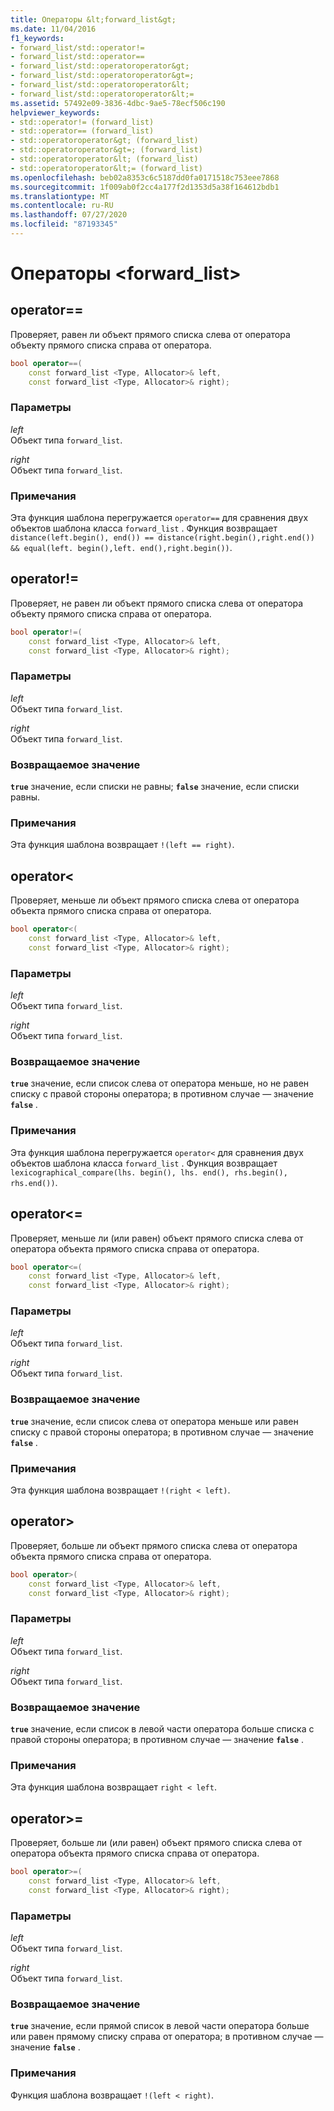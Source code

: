 ```yaml
---
title: Операторы &lt;forward_list&gt;
ms.date: 11/04/2016
f1_keywords:
- forward_list/std::operator!=
- forward_list/std::operator==
- forward_list/std::operatoroperator&gt;
- forward_list/std::operatoroperator&gt=;
- forward_list/std::operatoroperator&lt;
- forward_list/std::operatoroperator&lt;=
ms.assetid: 57492e09-3836-4dbc-9ae5-78ecf506c190
helpviewer_keywords:
- std::operator!= (forward_list)
- std::operator== (forward_list)
- std::operatoroperator&gt; (forward_list)
- std::operatoroperator&gt=; (forward_list)
- std::operatoroperator&lt; (forward_list)
- std::operatoroperator&lt;= (forward_list)
ms.openlocfilehash: beb02a8353c6c5187dd0fa0171518c753eee7868
ms.sourcegitcommit: 1f009ab0f2cc4a177f2d1353d5a38f164612bdb1
ms.translationtype: MT
ms.contentlocale: ru-RU
ms.lasthandoff: 07/27/2020
ms.locfileid: "87193345"
---
```

# <a name="ltforward_listgt-operators"></a>Операторы &lt;forward_list&gt;

## <a name="operator"></a><a name="op_eq_eq"></a> operator==

Проверяет, равен ли объект прямого списка слева от оператора объекту прямого списка справа от оператора.

```cpp
bool operator==(
    const forward_list <Type, Allocator>& left,
    const forward_list <Type, Allocator>& right);
```

### <a name="parameters"></a>Параметры

*left*\
Объект типа `forward_list`.

*right*\
Объект типа `forward_list`.

### <a name="remarks"></a>Примечания

Эта функция шаблона перегружается `operator==` для сравнения двух объектов шаблона класса `forward_list` . Функция возвращает `distance(left.begin(), end()) == distance(right.begin(),right.end()) && equal(left. begin(),left. end(),right.begin())`.

## <a name="operator"></a><a name="op_neq"></a> operator!=

Проверяет, не равен ли объект прямого списка слева от оператора объекту прямого списка справа от оператора.

```cpp
bool operator!=(
    const forward_list <Type, Allocator>& left,
    const forward_list <Type, Allocator>& right);
```

### <a name="parameters"></a>Параметры

*left*\
Объект типа `forward_list`.

*right*\
Объект типа `forward_list`.

### <a name="return-value"></a>Возвращаемое значение

**`true`** значение, если списки не равны; **`false`** значение, если списки равны.

### <a name="remarks"></a>Примечания

Эта функция шаблона возвращает `!(left == right)`.

## <a name="operatorlt"></a><a name="op_lt"></a> operator&lt;

Проверяет, меньше ли объект прямого списка слева от оператора объекта прямого списка справа от оператора.

```cpp
bool operator<(
    const forward_list <Type, Allocator>& left,
    const forward_list <Type, Allocator>& right);
```

### <a name="parameters"></a>Параметры

*left*\
Объект типа `forward_list`.

*right*\
Объект типа `forward_list`.

### <a name="return-value"></a>Возвращаемое значение

**`true`** значение, если список слева от оператора меньше, но не равен списку с правой стороны оператора; в противном случае — значение **`false`** .

### <a name="remarks"></a>Примечания

Эта функция шаблона перегружается `operator<` для сравнения двух объектов шаблона класса `forward_list` . Функция возвращает `lexicographical_compare(lhs. begin(), lhs. end(), rhs.begin(), rhs.end())`.

## <a name="operatorlt"></a><a name="op_lt_eq"></a> operator&lt;=

Проверяет, меньше ли (или равен) объект прямого списка слева от оператора объекта прямого списка справа от оператора.

```cpp
bool operator<=(
    const forward_list <Type, Allocator>& left,
    const forward_list <Type, Allocator>& right);
```

### <a name="parameters"></a>Параметры

*left*\
Объект типа `forward_list`.

*right*\
Объект типа `forward_list`.

### <a name="return-value"></a>Возвращаемое значение

**`true`** значение, если список слева от оператора меньше или равен списку с правой стороны оператора; в противном случае — значение **`false`** .

### <a name="remarks"></a>Примечания

Эта функция шаблона возвращает `!(right < left)`.

## <a name="operatorgt"></a><a name="op_gt"></a> operator&gt;

Проверяет, больше ли объект прямого списка слева от оператора объекта прямого списка справа от оператора.

```cpp
bool operator>(
    const forward_list <Type, Allocator>& left,
    const forward_list <Type, Allocator>& right);
```

### <a name="parameters"></a>Параметры

*left*\
Объект типа `forward_list`.

*right*\
Объект типа `forward_list`.

### <a name="return-value"></a>Возвращаемое значение

**`true`** значение, если список в левой части оператора больше списка с правой стороны оператора; в противном случае — значение **`false`** .

### <a name="remarks"></a>Примечания

Эта функция шаблона возвращает `right < left`.

## <a name="operatorgt"></a><a name="op_gt_eq"></a> operator&gt;=

Проверяет, больше ли (или равен) объект прямого списка слева от оператора объекта прямого списка справа от оператора.

```cpp
bool operator>=(
    const forward_list <Type, Allocator>& left,
    const forward_list <Type, Allocator>& right);
```

### <a name="parameters"></a>Параметры

*left*\
Объект типа `forward_list`.

*right*\
Объект типа `forward_list`.

### <a name="return-value"></a>Возвращаемое значение

**`true`** значение, если прямой список в левой части оператора больше или равен прямому списку справа от оператора; в противном случае — значение **`false`** .

### <a name="remarks"></a>Примечания

Функция шаблона возвращает `!(left < right)`.
